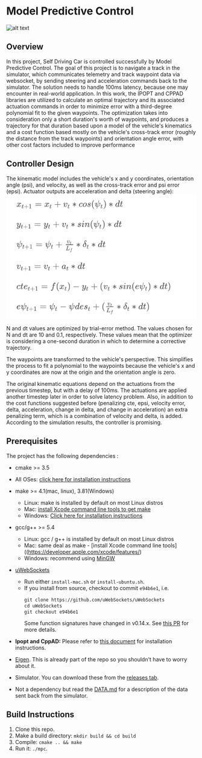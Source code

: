# Model Predictive Control

[//]: # (Image References)
[image1]: ./examples/1.png "Equations"
[image2]: ./examples/result.gif "Results"
![alt text][image2]

## Overview

In this project, Self Driving Car is controlled successfully by Model Predictive Control. The goal of this project is to navigate a track in the simulator, which communicates telemetry and track waypoint data via websocket, by sending steering and acceleration commands back to the simulator. The solution needs to handle 100ms latency, because one may encounter in real-world application. In this work, the IPOPT and CPPAD libraries are utilized to calculate an optimal trajectory and its associated actuation commands in order to minimize error with a third-degree polynomial fit to the given waypoints. The optimization takes into consideration only a short duration's worth of waypoints, and produces a trajectory for that duration based upon a model of the vehicle's kinematics and a cost function based mostly on the vehicle's cross-track error (roughly the distance from the track waypoints) and orientation angle error, with other cost factors included to improve performance

## Controller Design

The kinematic model includes the vehicle's x and y coordinates, orientation angle (psi), and velocity, as well as the cross-track error and psi error (epsi). Actuator outputs are acceleration and delta (steering angle):
![alt text][image1]

N and dt values are optimized by trial-error method. The values chosen for N and dt are 10 and 0.1, respectively. These values mean that the optimizer is considering a one-second duration in which to determine a corrective trajectory.

The waypoints are transformed to the vehicle's perspective. This simplifies the process to fit a polynomial to the waypoints because the vehicle's x and y coordinates are now at the origin and the orientation angle is zero.

The original kinematic equations depend on the actuations from the previous timestep, but with a delay of 100ms. The actuations are applied another timestep later in order to solve latency problem. Also, in addition to the cost functions suggested before (penalizing cte, epsi, velocity error, delta, acceleration, change in delta, and change in acceleration) an extra penalizing term, which is a combination of velocity and delta, is added. According to the simulation results, the controller is promising.

## Prerequisites

The project has the following dependencies :

* cmake >= 3.5
 * All OSes: [click here for installation instructions](https://cmake.org/install/)
* make >= 4.1(mac, linux), 3.81(Windows)
  * Linux: make is installed by default on most Linux distros
  * Mac: [install Xcode command line tools to get make](https://developer.apple.com/xcode/features/)
  * Windows: [Click here for installation instructions](http://gnuwin32.sourceforge.net/packages/make.htm)
* gcc/g++ >= 5.4
  * Linux: gcc / g++ is installed by default on most Linux distros
  * Mac: same deal as make - [install Xcode command line tools]((https://developer.apple.com/xcode/features/)
  * Windows: recommend using [MinGW](http://www.mingw.org/)
* [uWebSockets](https://github.com/uWebSockets/uWebSockets)
  * Run either `install-mac.sh` or `install-ubuntu.sh`.
  * If you install from source, checkout to commit `e94b6e1`, i.e.
    ```
    git clone https://github.com/uWebSockets/uWebSockets
    cd uWebSockets
    git checkout e94b6e1
    ```
    Some function signatures have changed in v0.14.x. See [this PR](https://github.com/udacity/CarND-MPC-Project/pull/3) for more details.

* **Ipopt and CppAD:** Please refer to [this document](https://github.com/udacity/CarND-MPC-Project/blob/master/install_Ipopt_CppAD.md) for installation instructions.
* [Eigen](http://eigen.tuxfamily.org/index.php?title=Main_Page). This is already part of the repo so you shouldn't have to worry about it.
* Simulator. You can download these from the [releases tab](https://github.com/udacity/self-driving-car-sim/releases).
* Not a dependency but read the [DATA.md](./DATA.md) for a description of the data sent back from the simulator.


## Build Instructions

1. Clone this repo.
2. Make a build directory: `mkdir build && cd build`
3. Compile: `cmake .. && make`
4. Run it: `./mpc`.
